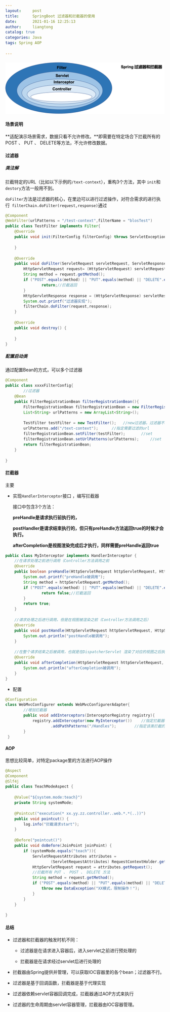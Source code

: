 ```yaml
---
layout:     post
title:      SpringBoot 过滤器和拦截器的使用
date:       2021-01-16 12:25:13
author:     liangtong
catalog: true
categories: Java
tags: Spring AOP

---
```


#### 

![](/post/java/20210116/filter_interceptor.png)

#### 场景说明

**适配演示场景需求，数据只看不允许修改。**即需要在特定场合下拦截所有的POST 、 PUT 、 DELETE等方法，不允许修改数据。



#### 过滤器

##### 类注解

拦截特定的URL（比如以下示例的`/text-context`），重构3个方法，其中 `init`和`destory`方法一般用不到。

`doFilter`方法是过滤器的核心，在里边可以进行过滤操作，对符合需求的进行执行` filterChain.doFilter(request,response)`通过

```Java 
@Component
@WebFilter(urlPatterns = "/test-context",filterName = "blosTest")
public class TestFilter implements Filter{
  	@Override
    public void init(FilterConfig filterConfig) throws ServletException {
 
    }
 
    @Override
    public void doFilter(ServletRequest servletRequest, ServletResponse servletResponse, FilterChain filterChain) throws IOException, ServletException {
        HttpServletRequest request= (HttpServletRequest) servletRequest;
        String method = request.getMethod();
        if ("POST".equals(method) || "PUT".equals(method) || "DELETE".equals(method)) {
                return;//拦截返回
        }
        HttpServletResponse response = (HttpServletResponse) servletResponse;
        System.out.printf("过滤器实现");
        filterChain.doFilter(request,response);
    }
 
    @Override
    public void destroy() {
 
    }
}
```



##### 配置启动类

通过配置Bean的方式，可以多个过滤器

```Java
@Component
public class xxxxFilterConfig{
		//过滤器
    @Bean
    public FilterRegistrationBean filterRegistrationBean(){
        FilterRegistrationBean filterRegistrationBean = new FilterRegistrationBean();
        List<String> urlPatterns = new ArrayList<String>();
 
        TestFilter testFilter = new TestFilter();   //new过滤器，过滤器不用添加注解
        urlPatterns.add("/text-context");      //指定需要过滤的url
        filterRegistrationBean.setFilter(testFilter);       //set
        filterRegistrationBean.setUrlPatterns(urlPatterns);     //set
        return filterRegistrationBean;
    }

}
```



#### 拦截器

主要

+ 实现`HandlerInterceptor`接口 ，编写拦截器

  接口中包含3个方法：

  **preHandle是请求执行前执行的，**

  **postHandler是请求结束执行的，但只有preHandle方法返回true的时候才会执行。**

  **afterCompletion是视图渲染完成后才执行，同样需要preHandle返回true**

```Java 
public class MyInterceptor implements HandlerInterceptor {
    //在请求处理之前进行调用（Controller方法调用之前
    @Override
    public boolean preHandle(HttpServletRequest httpServletRequest, HttpServletResponse httpServletResponse, Object o) throws Exception {
        System.out.printf("preHandle被调用");
        String method = httpServletRequest.getMethod();
        if ("POST".equals(method) || "PUT".equals(method) || "DELETE".equals(method)) {
                return false;//拦截返回
        }
        return true;
    }
 
    //请求处理之后进行调用，但是在视图被渲染之前（Controller方法调用之后）
    @Override
    public void postHandle(HttpServletRequest httpServletRequest, HttpServletResponse httpServletResponse, Object o, ModelAndView modelAndView) throws Exception {
        System.out.println("postHandle被调用");
    }
 
    //在整个请求结束之后被调用，也就是在DispatcherServlet 渲染了对应的视图之后执行（主要是用于进行资源清理工作）
    @Override
    public void afterCompletion(HttpServletRequest httpServletRequest, HttpServletResponse httpServletResponse, Object o, Exception e) throws Exception {
        System.out.println("afterCompletion被调用");
    }
}

```

+ 配置

```Java
@Configuration
class WebMvcConfigurer extends WebMvcConfigurerAdapter{
        //增加拦截器
        public void addInterceptors(InterceptorRegistry registry){
            registry.addInterceptor(new MyInterceptor())    //指定拦截器类
                    .addPathPatterns("/Handles");        //指定该类拦截的url
        }
 }

```



#### AOP

思想比较简单，对特定package里的方法进行AOP操作

```Java 
@Aspect
@Component
@Slf4j
public class TeachModeAspect {

    @Value("${system.mode:teach}")
    private String systemMode;

    @Pointcut("execution(* xx.yy.zz.controller..web.*.*(..))")
    public void pointcut() {
        log.info("拦截请求start");
    }

    @Before("pointcut()")
    public void doBefore(JoinPoint joinPoint) {
        if (systemMode.equals("teach")){
            ServletRequestAttributes attributes =
                    (ServletRequestAttributes) RequestContextHolder.getRequestAttributes();
            HttpServletRequest request = attributes.getRequest();
            //拦截所有 PUT 、 POST 、 DELETE 方法
            String method = request.getMethod();
            if ("POST".equals(method) || "PUT".equals(method) || "DELETE".equals(method)) {
                throw new DataException("XX模式，限制操作！");
            }
        }
    }

}
```



#### 总结

+ 过滤器和拦截器的触发时机不同：

  + 过滤器是在请求进入容器后，进入servlet之前进行预处理的

  + 拦截器是在请求经过servlet后进行处理的

+ 拦截器由Spring提供并管理，可以获取IOC容器里的各个bean；过滤器不行。
+ 过滤器是基于回调函数，拦截器是基于代理实现
+ 过滤器依赖servlet容器回调完成，拦截器通过AOP方式来执行
+ 过滤器的生命周期由servlet容器管理，拦截器由IOC容器管理。







